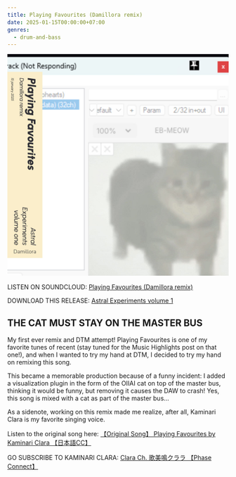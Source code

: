 ```yaml
---
title: Playing Favourites (Damillora remix)
date: 2025-01-15T00:00:00+07:00
genres:
  - drum-and-bass
---
```

![album](feature.jpg)

LISTEN ON SOUNDCLOUD: [Playing Favourites (Damillora remix)](https://soundcloud.com/damillora/playing-favourites-damillora-remix)

DOWNLOAD THIS RELEASE: [Astral Experiments volume 1](https://nanao.moe/astralexperimentsvol1)

## THE CAT MUST STAY ON THE MASTER BUS

My first ever remix and DTM attempt! Playing Favourites is one of my favorite tunes of recent (stay tuned for the Music Highlights post on that one!), and when I wanted to try my hand at DTM, I decided to try my hand on remixing this song.

This became a memorable production because of a funny incident: I added a visualization plugin in the form of the OIIAI cat on top of the master bus, thinking it would be funny, but removing it causes the DAW to crash! Yes, this song is mixed with a cat as part of the master bus...

As a sidenote, working on this remix made me realize, after all, Kaminari Clara is my favorite singing voice.

Listen to the original song here: [【Original Song】 Playing Favourites by Kaminari Clara 【日本語CC】](https://www.youtube.com/watch?v=oVfegrWYXKU)

GO SUBSCRIBE TO KAMINARI CLARA: [Clara Ch. 歌美鳴クララ 【Phase Connect】](https://www.youtube.com/@kaminariclara)